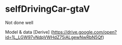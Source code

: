 # selfDrivingCar-gtaV
Not done well


Model & data [Derive] (https://drive.google.com/open?id=1L_LGW97vNdpVWHdZ75iALgewNwRbN5Qf)
